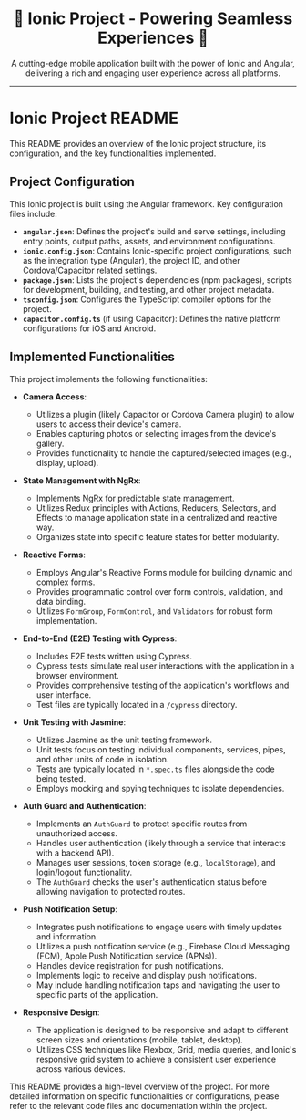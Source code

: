 <div align="center">
 <ion-icon name="logo-ionic"></ion-icon>
  <h1>🚀 Ionic Project - Powering Seamless Experiences 🚀</h1>
  <p>A cutting-edge mobile application built with the power of Ionic and Angular, delivering a rich and engaging user experience across all platforms.</p>
</div>

---

# Ionic Project README

This README provides an overview of the Ionic project structure, its configuration, and the key functionalities implemented.

## Project Configuration

This Ionic project is built using the Angular framework. Key configuration files include:

* **`angular.json`**: Defines the project's build and serve settings, including entry points, output paths, assets, and environment configurations.
* **`ionic.config.json`**: Contains Ionic-specific project configurations, such as the integration type (Angular), the project ID, and other Cordova/Capacitor related settings.
* **`package.json`**: Lists the project's dependencies (npm packages), scripts for development, building, and testing, and other project metadata.
* **`tsconfig.json`**: Configures the TypeScript compiler options for the project.
* **`capacitor.config.ts`** (if using Capacitor): Defines the native platform configurations for iOS and Android.

## Implemented Functionalities

This project implements the following functionalities:

* **Camera Access**:
    * Utilizes a plugin (likely Capacitor or Cordova Camera plugin) to allow users to access their device's camera.
    * Enables capturing photos or selecting images from the device's gallery.
    * Provides functionality to handle the captured/selected images (e.g., display, upload).

* **State Management with NgRx**:
    * Implements NgRx for predictable state management.
    * Utilizes Redux principles with Actions, Reducers, Selectors, and Effects to manage application state in a centralized and reactive way.
    * Organizes state into specific feature states for better modularity.

* **Reactive Forms**:
    * Employs Angular's Reactive Forms module for building dynamic and complex forms.
    * Provides programmatic control over form controls, validation, and data binding.
    * Utilizes `FormGroup`, `FormControl`, and `Validators` for robust form implementation.

* **End-to-End (E2E) Testing with Cypress**:
    * Includes E2E tests written using Cypress.
    * Cypress tests simulate real user interactions with the application in a browser environment.
    * Provides comprehensive testing of the application's workflows and user interface.
    * Test files are typically located in a `/cypress` directory.

* **Unit Testing with Jasmine**:
    * Utilizes Jasmine as the unit testing framework.
    * Unit tests focus on testing individual components, services, pipes, and other units of code in isolation.
    * Tests are typically located in `*.spec.ts` files alongside the code being tested.
    * Employs mocking and spying techniques to isolate dependencies.

* **Auth Guard and Authentication**:
    * Implements an `AuthGuard` to protect specific routes from unauthorized access.
    * Handles user authentication (likely through a service that interacts with a backend API).
    * Manages user sessions, token storage (e.g., `localStorage`), and login/logout functionality.
    * The `AuthGuard` checks the user's authentication status before allowing navigation to protected routes.

* **Push Notification Setup**:
    * Integrates push notifications to engage users with timely updates and information.
    * Utilizes a push notification service (e.g., Firebase Cloud Messaging (FCM), Apple Push Notification service (APNs)).
    * Handles device registration for push notifications.
    * Implements logic to receive and display push notifications.
    * May include handling notification taps and navigating the user to specific parts of the application.

* **Responsive Design**:
    * The application is designed to be responsive and adapt to different screen sizes and orientations (mobile, tablet, desktop).
    * Utilizes CSS techniques like Flexbox, Grid, media queries, and Ionic's responsive grid system to achieve a consistent user experience across various devices.

This README provides a high-level overview of the project. For more detailed information on specific functionalities or configurations, please refer to the relevant code files and documentation within the project.